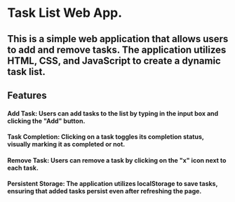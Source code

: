 # Task List Web App. 
## This is a simple web application that allows users to add and remove tasks. The application utilizes HTML, CSS, and JavaScript to create a dynamic task list.

## Features
#### Add Task: Users can add tasks to the list by typing in the input box and clicking the "Add" button.

#### Task Completion: Clicking on a task toggles its completion status, visually marking it as completed or not.

#### Remove Task: Users can remove a task by clicking on the "x" icon next to each task.

#### Persistent Storage: The application utilizes localStorage to save tasks, ensuring that added tasks persist even after refreshing the page.
